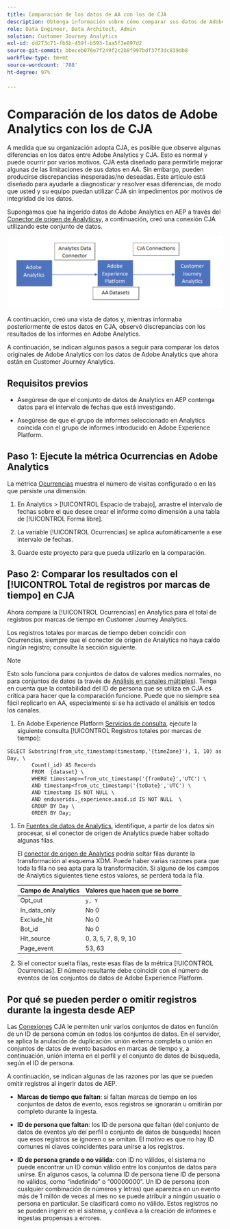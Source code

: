 ```yaml
---
title: Comparación de los datos de AA con los de CJA
description: Obtenga información sobre cómo comparar sus datos de Adobe Analytics con los de Customer Journey Analytics
role: Data Engineer, Data Architect, Admin
solution: Customer Journey Analytics
exl-id: dd273c71-fb5b-459f-b593-1aa5f3e897d2
source-git-commit: bbeceb076e7f249f2c2b8f997bdf37f3dc839db8
workflow-type: tm+mt
source-wordcount: '788'
ht-degree: 97%

---
```


# Comparación de los datos de Adobe Analytics con los de CJA

A medida que su organización adopta CJA, es posible que observe algunas diferencias en los datos entre Adobe Analytics y CJA. Esto es normal y puede ocurrir por varios motivos. CJA está diseñado para permitirle mejorar algunas de las limitaciones de sus datos en AA. Sin embargo, pueden producirse discrepancias inesperadas/no deseadas. Este artículo está diseñado para ayudarle a diagnosticar y resolver esas diferencias, de modo que usted y su equipo puedan utilizar CJA sin impedimentos por motivos de integridad de los datos.

Supongamos que ha ingerido datos de Adobe Analytics en AEP a través del [Conector de origen de Analytics](https://experienceleague.adobe.com/docs/experience-platform/sources/ui-tutorials/create/adobe-applications/analytics.html?lang=es)y, a continuación, creó una conexión CJA utilizando este conjunto de datos.

![Flujo de datos](assets/compare.png)

A continuación, creó una vista de datos y, mientras informaba posteriormente de estos datos en CJA, observó discrepancias con los resultados de los informes en Adobe Analytics.

A continuación, se indican algunos pasos a seguir para comparar los datos originales de Adobe Analytics con los datos de Adobe Analytics que ahora están en Customer Journey Analytics.

## Requisitos previos

* Asegúrese de que el conjunto de datos de Analytics en AEP contenga datos para el intervalo de fechas que está investigando.

* Asegúrese de que el grupo de informes seleccionado en Analytics coincida con el grupo de informes introducido en Adobe Experience Platform.

## Paso 1: Ejecute la métrica Ocurrencias en Adobe Analytics

La métrica [Ocurrencias](https://experienceleague.adobe.com/docs/analytics/components/metrics/occurrences.html?lang=es) muestra el número de visitas configurado o en las que persiste una dimensión.

1. En Analytics > [!UICONTROL Espacio de trabajo], arrastre el intervalo de fechas sobre el que desee crear el informe como dimensión a una tabla de [!UICONTROL Forma libre].

1. La variable [!UICONTROL Ocurrencias] se aplica automáticamente a ese intervalo de fechas.

1. Guarde este proyecto para que pueda utilizarlo en la comparación.

## Paso 2: Comparar los resultados con el [!UICONTROL Total de registros por marcas de tiempo] en CJA

Ahora compare la [!UICONTROL Ocurrencias] en Analytics para el total de registros por marcas de tiempo en Customer Journey Analytics.

Los registros totales por marcas de tiempo deben coincidir con Ocurrencias, siempre que el conector de origen de Analytics no haya caído ningún registro; consulte la sección siguiente.

>[!NOTE]
>
>Esto solo funciona para conjuntos de datos de valores medios normales, no para conjuntos de datos (a través de [Análisis en canales múltiples](/help/connections/cca/overview.md)). Tenga en cuenta que la contabilidad del ID de persona que se utiliza en CJA es crítica para hacer que la comparación funcione. Puede que no siempre sea fácil replicarlo en AA, especialmente si se ha activado el análisis en todos los canales.

1. En Adobe Experience Platform [Servicios de consulta](https://experienceleague.adobe.com/docs/experience-platform/query/best-practices/adobe-analytics.html?lang=es), ejecute la siguiente consulta [!UICONTROL Registros totales por marcas de tiempo]:

```
SELECT Substring(from_utc_timestamp(timestamp,'{timeZone}'), 1, 10) as Day, \ 
        Count(_id) AS Records 
        FROM  {dataset} \ 
        WHERE timestamp>=from_utc_timestamp('{fromDate}','UTC') \ 
        AND timestamp<from_utc_timestamp('{toDate}','UTC') \ 
        AND timestamp IS NOT NULL \ 
        AND enduserids._experience.aaid.id IS NOT NULL  \ 
        GROUP BY Day \ 
        ORDER BY Day; 
```

1. En [Fuentes de datos de Analytics](https://experienceleague.adobe.com/docs/analytics/export/analytics-data-feed/data-feed-contents/datafeeds-reference.html?lang=es), identifique, a partir de los datos sin procesar, si el conector de origen de Analytics puede haber soltado algunas filas.

   El [conector de origen de Analytics](https://experienceleague.adobe.com/docs/experience-platform/sources/ui-tutorials/create/adobe-applications/analytics.html?lang=es) podría soltar filas durante la transformación al esquema XDM. Puede haber varias razones para que toda la fila no sea apta para la transformación. Si alguno de los campos de Analytics siguientes tiene estos valores, se perderá toda la fila.

   | Campo de Analytics | Valores que hacen que se borre |
   | --- | --- |
   | Opt_out | `y, Y` |
   | In_data_only | No 0 |
   | Exclude_hit | No 0 |
   | Bot_id | No 0 |
   | Hit_source | 0, 3, 5, 7, 8, 9, 10 |
   | Page_event | 53, 63 |

1. Si el conector suelta filas, reste esas filas de la métrica [!UICONTROL Ocurrencias]. El número resultante debe coincidir con el número de eventos de los conjuntos de datos de Adobe Experience Platform.

## Por qué se pueden perder o omitir registros durante la ingesta desde AEP

Las [Conexiones](/help/connections/create-connection.md) CJA le permiten unir varios conjuntos de datos en función de un ID de persona común en todos los conjuntos de datos. En el servidor, se aplica la anulación de duplicación: unión externa completa o unión en conjuntos de datos de evento basados en marcas de tiempo y, a continuación, unión interna en el perfil y el conjunto de datos de búsqueda, según el ID de persona.

A continuación, se indican algunas de las razones por las que se pueden omitir registros al ingerir datos de AEP.

* **Marcas de tiempo que faltan**: si faltan marcas de tiempo en los conjuntos de datos de evento, esos registros se ignorarán u omitirán por completo durante la ingesta.

* **ID de persona que faltan**: los ID de persona que faltan (del conjunto de datos de eventos y/o del perfil o conjunto de datos de búsqueda) hacen que esos registros se ignoren o se omitan. El motivo es que no hay ID comunes ni claves coincidentes para unirse a los registros.

* **ID de persona grande o no válida**: con ID no válidos, el sistema no puede encontrar un ID común válido entre los conjuntos de datos para unirse. En algunos casos, la columna ID de persona tiene ID de persona no válidos, como “indefinido” o “00000000”. Un ID de persona (con cualquier combinación de números y letras) que aparezca en un evento más de 1 millón de veces al mes no se puede atribuir a ningún usuario o persona en particular. Se clasificará como no válido. Estos registros no se pueden ingerir en el sistema, y conlleva a la creación de informes e ingestas propensas a errores.

